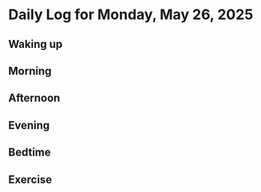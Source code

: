 # Daily Log for Monday, May 26, 2025

## Waking up

## Morning

## Afternoon

## Evening

## Bedtime

## Exercise
